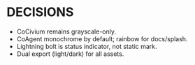 # DECISIONS
- CoCivium remains grayscale-only.
- CoAgent monochrome by default; rainbow for docs/splash.
- Lightning bolt is status indicator, not static mark.
- Dual export (light/dark) for all assets.
